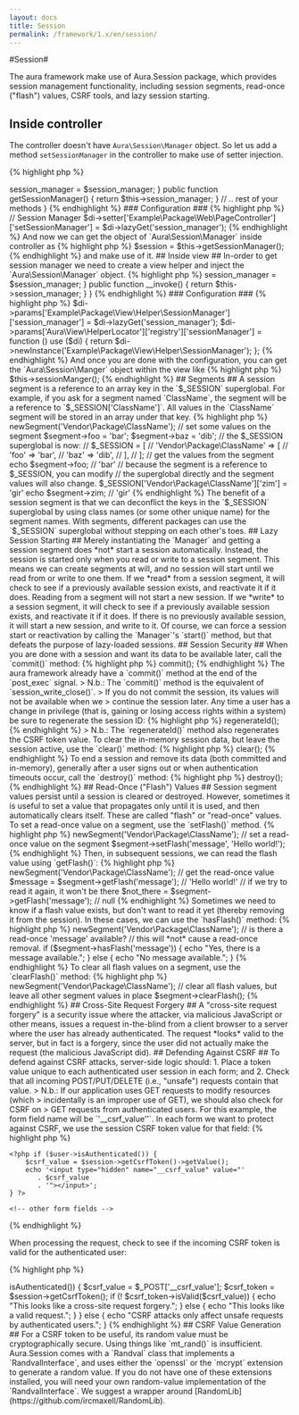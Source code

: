 ```yaml
---
layout: docs
title: Session
permalink: /framework/1.x/en/session/
---
```


#Session#

The aura framework make use of Aura.Session package,
which provides session management functionality, including session
segments, read-once ("flash") values, CSRF tools, and lazy session starting.

## Inside controller ##

The controller doesn't have `Aura\Session\Manager` object. So let us add a
method `setSessionManager` in the controller to make use of setter
injection.

{% highlight php %}
<?php
namespace Example\Package\Web;

use Aura\Framework\Web\Controller\AbstractPage;
use Aura\Session\Manager as SessionManager;

abstract class PageController extends AbstractPage
{
    protected $session_manager;

    public function setSessionManager(SessionManager $session_manager)
    {
        $this->session_manager = $session_manager;
    }

    public function getSessionManager()
    {
        return $this->session_manager;
    }

    // .. rest of your methods
}
{% endhighlight %}

### Configuration ###

{% highlight php %}
// Session Manager
$di->setter['Example\Package\Web\PageController']['setSessionManager'] = $di->lazyGet('session_manager');
{% endhighlight %}

And now we can get the object of `Aura\Session\Manager` inside controller
as

{% highlight php %}
$session = $this->getSessionManager();
{% endhighlight %}

and make use of it.

## Inside view ##

In-order to get session manager we need to create a view helper and
inject the `Aura\Session\Manager` object.

{% highlight php %}
<?php
namespace Example\Package\View\Helper;

use Aura\View\Helper\AbstractHelper;
use Aura\Session\Manager;

class SessionManager extends AbstractHelper
{
    protected $session_manager;

    public function __construct(Manager $session_manager)
    {
        $this->session_manager = $session_manager;
    }

    public function __invoke()
    {
        return $this->session_manager;
    }
}
{% endhighlight %}

### Configuration ###

{% highlight php %}
$di->params['Example\Package\View\Helper\SessionManager']['session_manager'] = $di->lazyGet('session_manager');

$di->params['Aura\View\HelperLocator']['registry']['sessionManager'] = function () use ($di) {
    return $di->newInstance('Example\Package\View\Helper\SessionManager');
};
{% endhighlight %}

And once you are done with the configuration, you can get the
`Aura\Session\Manger` object within the view like

{% highlight php %}
    $this->sessionManger();
{% endhighlight %}

## Segments ##

A session segment is a reference to an array key in the `$_SESSION`
superglobal. For example, if you ask for a segment named `ClassName`, the
segment will be a reference to `$_SESSION['ClassName']`. All values in the
`ClassName` segment will be stored in an array under that key.

{% highlight php %}
<?php
// get a session segment; starts the session if it is not already,
// and creates the $_SESSION key if it does not exist.
$segment = $session->newSegment('Vendor\Package\ClassName');

// set some values on the segment
$segment->foo = 'bar';
$segment->baz = 'dib';

// the $_SESSION superglobal is now:
// $_SESSION = [
//      'Vendor\Package\ClassName' => [
//          'foo' => 'bar',
//          'baz' => 'dib',
//      ],
// ];

// get the values from the segment
echo $segment->foo; // 'bar'

// because the segment is a reference to $_SESSION, you can modify
// the superglobal directly and the segment values will also change.
$_SESSION['Vendor\Package\ClassName']['zim'] = 'gir'
echo $segment->zim; // 'gir'
{% endhighlight %}

The benefit of a session segment is that we can deconflict the keys in the
`$_SESSION` superglobal by using class names (or some other unique name) for
the segment names. With segments, different packages can use the `$_SESSION`
superglobal without stepping on each other's toes.


## Lazy Session Starting ##

Merely instantiating the `Manager` and getting a session segment does *not*
start a session automatically. Instead, the session is started only when you
read or write to a session segment.  This means we can create segments at
will, and no session will start until we read from or write to one them.

If we *read* from a session segment, it will check to see if a previously
available session exists, and reactivate it if it does. Reading from a segment
will not start a new session.

If we *write* to a session segment, it will check to see if a previously
available session exists, and reactivate it if it does. If there is no
previously available session, it will start a new session, and write to it.

Of course, we can force a session start or reactivation by calling the
`Manager`'s `start()` method, but that defeats the purpose of lazy-loaded
sessions.


## Session Security ##

When you are done with a session and want its data to be available later, call
the `commit()` method:

{% highlight php %}
<?php
$session->commit();
{% endhighlight %}

The aura framework already have a `commit()` method at the end of the
`post_exec` signal.

> N.b.: The `commit()` method is the equivalent of `session_write_close()`.
> If you do not commit the session, its values will not be available when we
> continue the session later.

Any time a user has a change in privilege (that is, gaining or losing access
rights within a system) be sure to regenerate the session ID:

{% highlight php %}
<?php
$session->regenerateId();
{% endhighlight %}

> N.b.: The `regenerateId()` method also regenerates the CSRF token value.

To clear the in-memory session data, but leave the session active, use the
`clear()` method:

{% highlight php %}
<?php
$session->clear();
{% endhighlight %}

To end a session and remove its data (both committed and in-memory), generally
after a user signs out or when authentication timeouts occur, call the
`destroy()` method:

{% highlight php %}
<?php
$session->destroy();
{% endhighlight %}

## Read-Once ("Flash") Values ##

Session segment values persist until a session is cleared or destroyed.
However, sometimes it is useful to set a value that propagates only until it
is used, and then automatically clears itself. These are called "flash" or
"read-once" values.

To set a read-once value on a segment, use the `setFlash()` method.

{% highlight php %}
<?php
// get a segment
$segment = $session->newSegment('Vendor\Package\ClassName');

// set a read-once value on the segment
$segment->setFlash('message', 'Hello world!');
{% endhighlight %}

Then, in subsequent sessions, we can read the flash value using `getFlash()`:

{% highlight php %}
<?php
// get a segment
$segment = $session->newSegment('Vendor\Package\ClassName');

// get the read-once value
$message = $segment->getFlash('message'); // 'Hello world!'

// if we try to read it again, it won't be there
$not_there = $segment->getFlash('message'); // null
{% endhighlight %}

Sometimes we need to know if a flash value exists, but don't want to read it
yet (thereby removing it from the session). In these cases, we can use the
`hasFlash()` method:

{% highlight php %}
<?php
// get a segment
$segment = $session->newSegment('Vendor\Package\ClassName');

// is there a read-once 'message' available?
// this will *not* cause a read-once removal.
if ($segment->hasFlash('message')) {
    echo "Yes, there is a message available.";
} else {
    echo "No message available.";
}
{% endhighlight %}

To clear all flash values on a segment, use the `clearFlash()` method:

{% highlight php %}
<?php
// get a segment
$segment = $session->newSegment('Vendor\Package\ClassName');

// clear all flash values, but leave all other segment values in place
$segment->clearFlash();
{% endhighlight %}


## Cross-Site Request Forgery ##

A "cross-site request forgery" is a security issue where the attacker, via
malicious JavaScript or other means, issues a request in-the-blind from a
client browser to a server where the user has already authenticated. The
request *looks* valid to the server, but in fact is a forgery, since the user
did not actually make the request (the malicious JavaScript did).

<http://en.wikipedia.org/wiki/Cross-site_request_forgery>

## Defending Against CSRF ##

To defend against CSRF attacks, server-side logic should:

1. Place a token value unique to each authenticated user session in each form;
   and

2. Check that all incoming POST/PUT/DELETE (i.e., "unsafe") requests contain
   that value.

> N.b.: If our application uses GET requests to modify resources (which
> incidentally is an improper use of GET), we should also check for CSRF on
> GET requests from authenticated users.

For this example, the form field name will be `'__csrf_value''`. In each form
we want to protect against CSRF, we use the session CSRF token value for that
field:

{% highlight php %}
<?php
/**
 * @var Vendor\Package\User $user A user-authentication object.
 * @var Aura\Session\Manager $session A session management object.
 */
?>
<form method="post">

    <?php if ($user->isAuthenticated()) {
        $csrf_value = $session->getCsrfToken()->getValue();
        echo '<input type="hidden" name="__csrf_value" value="'
           . $csrf_value
           . '"></input>';
    } ?>

    <!-- other form fields -->

</form>
{% endhighlight %}

When processing the request, check to see if the incoming CSRF token is valid
for the authenticated user:

{% highlight php %}
<?php
/**
 * @var Vendor\Package\User $user A user-authentication object.
 * @var Aura\Session\Manager $session A session management object.
 */

$unsafe = $_SERVER['REQUEST_METHOD'] == 'POST'
       || $_SERVER['REQUEST_METHOD'] == 'PUT'
       || $_SERVER['REQUEST_METHOD'] == 'DELETE';

if ($unsafe && $user->isAuthenticated()) {
    $csrf_value = $_POST['__csrf_value'];
    $csrf_token = $session->getCsrfToken();
    if (! $csrf_token->isValid($csrf_value)) {
        echo "This looks like a cross-site request forgery.";
    } else {
        echo "This looks like a valid request.";
    }
} else {
    echo "CSRF attacks only affect unsafe requests by authenticated users.";
}
{% endhighlight %}

## CSRF Value Generation ##

For a CSRF token to be useful, its random value must be cryptographically
secure. Using things like `mt_rand()` is insufficient. Aura.Session comes with
a `Randval` class that implements a `RandvalInterface`, and uses either the
`openssl` or the `mcrypt` extension to generate a random value. If you do not
have one of these extensions installed, you will need your own random-value
implementation of the `RandvalInterface`. We suggest a wrapper around
[RandomLib](https://github.com/ircmaxell/RandomLib).
